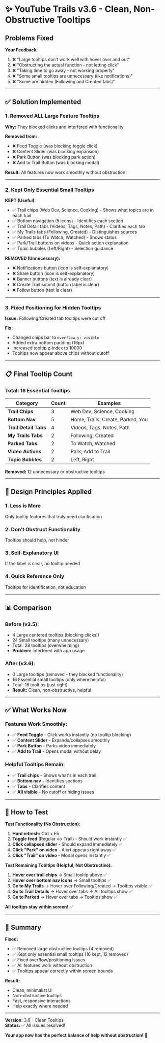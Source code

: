 # ✨ YouTube Trails v3.6 - Clean, Non-Obstructive Tooltips

## Problems Fixed

**Your Feedback:**
1. ❌ "Large tooltips don't work well with hover over and out"
2. ❌ "Obstructing the actual function - not letting click"
3. ❌ "Taking time to go away - not working properly"
4. ❌ "Some small tooltips are unnecessary (like notifications)"
5. ❌ "Some are hidden (Following and Created tabs)"

---

## ✅ Solution Implemented

### **1. Removed ALL Large Feature Tooltips**
**Why:** They blocked clicks and interfered with functionality

**Removed from:**
- ❌ Feed Toggle (was blocking toggle click)
- ❌ Content Slider (was blocking expansion)
- ❌ Park Button (was blocking park action)
- ❌ Add to Trail Button (was blocking modal)

**Result:** All features now work smoothly without obstruction!

---

### **2. Kept Only Essential Small Tooltips**

**KEPT (Useful):**
- ✅ Trail chips (Web Dev, Science, Cooking) - Shows what topics are in each trail
- ✅ Bottom navigation (5 icons) - Identifies each section
- ✅ Trail Detail tabs (Videos, Tags, Notes, Path) - Clarifies each tab
- ✅ My Trails tabs (Following, Created) - Distinguishes sources
- ✅ Parked tabs (To Watch, Watched) - Shows status
- ✅ Park/Trail buttons on videos - Quick action explanation
- ✅ Topic bubbles (Left/Right) - Selection guidance

**REMOVED (Unnecessary):**
- ❌ Notifications button (icon is self-explanatory)
- ❌ Share button (icon is self-explanatory)
- ❌ Banner buttons (text is already clear)
- ❌ Create Trail submit (button label is clear)
- ❌ Follow button (text is clear)

---

### **3. Fixed Positioning for Hidden Tooltips**

**Issue:** Following/Created tab tooltips were cut off

**Fix:**
- Changed chips bar to `overflow-y: visible`
- Added extra bottom padding (16px)
- Increased tooltip z-index to 10000
- Tooltips now appear above chips without cutoff

---

## 📋 Final Tooltip Count

### **Total: 16 Essential Tooltips**

| Category | Count | Examples |
|----------|-------|----------|
| **Trail Chips** | 3 | Web Dev, Science, Cooking |
| **Bottom Nav** | 5 | Home, Trails, Create, Parked, You |
| **Trail Detail Tabs** | 4 | Videos, Tags, Notes, Path |
| **My Trails Tabs** | 2 | Following, Created |
| **Parked Tabs** | 2 | To Watch, Watched |
| **Video Actions** | 2 | Park, Add to Trail |
| **Topic Bubbles** | 2 | Left, Right |

**Removed:** 12 unnecessary or obstructive tooltips

---

## 🎯 Design Principles Applied

### **1. Less is More**
Only tooltip features that truly need clarification

### **2. Don't Obstruct Functionality**
Tooltips should help, not hinder

### **3. Self-Explanatory UI**
If the label is clear, no tooltip needed

### **4. Quick Reference Only**
Tooltips for identification, not education

---

## 📊 Comparison

### **Before (v3.5):**
- 4 Large centered tooltips (blocking clicks!)
- 24 Small tooltips (many unnecessary)
- Total: 28 tooltips (overwhelming)
- **Problem:** Interfered with app usage

### **After (v3.6):**
- 0 Large tooltips (removed - they blocked functionality)
- 16 Essential small tooltips (only where helpful)
- Total: 16 tooltips (just right)
- **Result:** Clean, non-obstructive, helpful

---

## ✅ What Works Now

### **Features Work Smoothly:**
- ✅ **Feed Toggle** - Click works instantly (no tooltip blocking)
- ✅ **Content Slider** - Expands/collapses smoothly
- ✅ **Park Button** - Parks video immediately
- ✅ **Add to Trail** - Opens modal without delay

### **Helpful Tooltips Remain:**
- ✅ **Trail chips** - Shows what's in each trail
- ✅ **Bottom nav** - Identifies sections
- ✅ **Tabs** - Clarifies content
- ✅ **All visible** - No cutoff or hiding issues

---

## 🚀 How to Test

**Test Functionality (No Obstruction):**

1. **Hard refresh:** Ctrl + F5
2. **Toggle feed** (Regular ↔ Trail) - Should work instantly ✅
3. **Click collapsed slider** - Should expand immediately ✅
4. **Click "Park" on video** - Alert appears right away ✅
5. **Click "Trail" on video** - Modal opens instantly ✅

**Test Remaining Tooltips (Helpful, Not Obstructive):**

1. **Hover over trail chips** → Small tooltip above ✅
2. **Hover over bottom nav icons** → Small tooltips ✅
3. **Go to My Trails** → Hover over Following/Created → Tooltips visible ✅
4. **Go to Trail Details** → Hover over tabs → All tooltips show ✅
5. **Go to Parked** → Hover over tabs → Tooltips show ✅

**All tooltips stay within screen!** ✅

---

## 🎉 Summary

**Fixed:**
- ✅ Removed large obstructive tooltips (4 removed)
- ✅ Kept only essential small tooltips (16 kept, 12 removed)
- ✅ Fixed overflow/positioning issues
- ✅ All features work without obstruction
- ✅ Tooltips appear correctly within screen bounds

**Result:**
- Clean, minimalist UI
- Non-obstructive tooltips
- Fast, responsive interactions
- Help exactly where needed

---

**Version:** 3.6 - Clean Tooltips  
**Status:** ✅ All issues resolved!  

**Your app now has the perfect balance of help without obstruction!** 🚀

